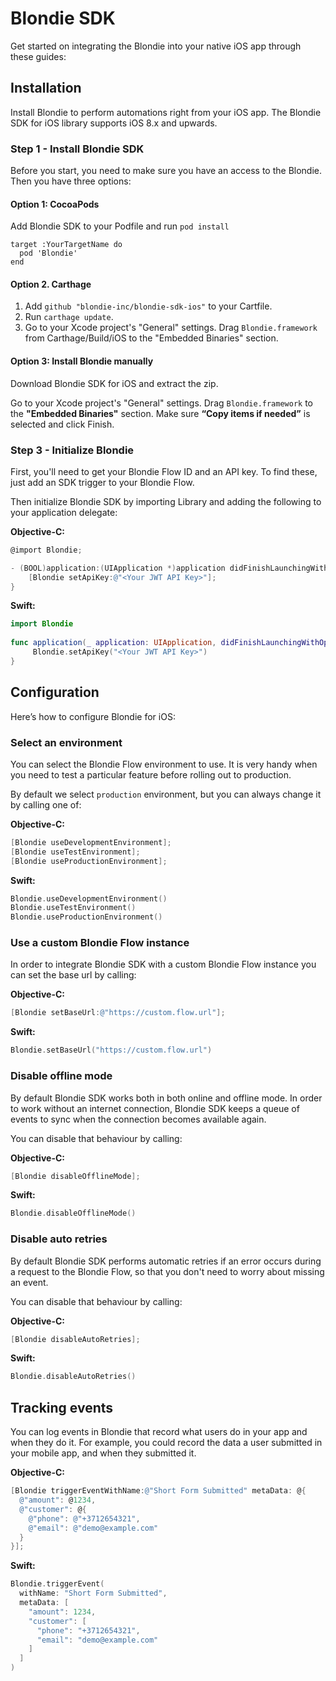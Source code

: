 # Blondie SDK

Get started on integrating the Blondie into your native iOS app through these guides:

## Installation

Install Blondie to perform automations right from your iOS app. The Blondie SDK for iOS library supports iOS 8.x and upwards.

### Step 1 - Install Blondie SDK

Before you start, you need to make sure you have an access to the Blondie. Then you have three options:

#### Option 1: CocoaPods

Add Blondie SDK to your Podfile and run `pod install`

```
target :YourTargetName do
  pod 'Blondie'
end
```

#### Option 2. Carthage

1. Add `github "blondie-inc/blondie-sdk-ios"` to your Cartfile.
2. Run `carthage update`.
3. Go to your Xcode project's "General" settings. Drag `Blondie.framework` from Carthage/Build/iOS to the "Embedded Binaries" section.

#### Option 3: Install Blondie manually

Download Blondie SDK for iOS and extract the zip.

Go to your Xcode project's "General" settings. Drag `Blondie.framework` to the **"Embedded Binaries"** section. Make sure **“Copy items if needed”** is selected and click Finish.

### Step 3 - Initialize Blondie

First, you'll need to get your Blondie Flow ID and an API key. To find these, just add an SDK trigger to your Blondie Flow.

Then initialize Blondie SDK by importing Library and adding the following to your application delegate:

**Objective-C:**
```objective-c
@import Blondie;

- (BOOL)application:(UIApplication *)application didFinishLaunchingWithOptions:(NSDictionary *)launchOptions {
    [Blondie setApiKey:@"<Your JWT API Key>"];
}
```

**Swift:**
```swift
import Blondie 
  
func application(_ application: UIApplication, didFinishLaunchingWithOptions launchOptions: [UIApplicationLaunchOptionsKey: Any]?) -> Bool {
     Blondie.setApiKey("<Your JWT API Key>")
}
```

## Configuration

Here’s how to configure Blondie for iOS:

### Select an environment

You can select the Blondie Flow environment to use. It is very handy when you need to test a particular feature before rolling out to production.

By default we select `production` environment, but you can always change it by calling one of:

**Objective-C:**
```objective-c
[Blondie useDevelopmentEnvironment];
[Blondie useTestEnvironment];
[Blondie useProductionEnvironment];
```

**Swift:**
```swift
Blondie.useDevelopmentEnvironment()
Blondie.useTestEnvironment()
Blondie.useProductionEnvironment()
```

### Use a custom Blondie Flow instance

In order to integrate Blondie SDK with a custom Blondie Flow instance you can set the base url by calling:

**Objective-C:**
```objective-c
[Blondie setBaseUrl:@"https://custom.flow.url"];
```

**Swift:**
```swift
Blondie.setBaseUrl("https://custom.flow.url")
```

### Disable offline mode

By default Blondie SDK works both in both online and offline mode. In order to work without an internet connection, Blondie SDK keeps a queue of events to sync when the connection becomes available again.

You can disable that behaviour by calling:

**Objective-C:**
```objective-c
[Blondie disableOfflineMode];
```

**Swift:**
```swift
Blondie.disableOfflineMode()
```

### Disable auto retries

By default Blondie SDK performs automatic retries if an error occurs during a request to the Blondie Flow, so that you don't need to worry about missing an event.

You can disable that behaviour by calling:

**Objective-C:**
```objective-c
[Blondie disableAutoRetries];
```

**Swift:**
```swift
Blondie.disableAutoRetries()
```

## Tracking events

You can log events in Blondie that record what users do in your app and when they do it. For example, you could record the data a user submitted in your mobile app, and when they submitted it.

**Objective-C:**
```objective-c
[Blondie triggerEventWithName:@"Short Form Submitted" metaData: @{
  @"amount": @1234,
  @"customer": @{
    @"phone": @"+3712654321",
    @"email": @"demo@example.com"
  }
}];
```

**Swift:**
```swift
Blondie.triggerEvent(
  withName: "Short Form Submitted", 
  metaData: [
    "amount": 1234,
    "customer": [
      "phone": "+3712654321",
      "email": "demo@example.com"
    ]
  ]
)
```

